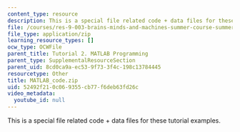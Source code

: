 ```yaml
---
content_type: resource
description: This is a special file related code + data files for these tutorial examples.
file: /courses/res-9-003-brains-minds-and-machines-summer-course-summer-2015/52492f210c069355cb77f6deb63fd26c_MATLAB_code.zip
file_type: application/zip
learning_resource_types: []
ocw_type: OCWFile
parent_title: Tutorial 2. MATLAB Programming
parent_type: SupplementalResourceSection
parent_uid: 8cd0ca9a-ec53-9f73-3f4c-198c13784445
resourcetype: Other
title: MATLAB_code.zip
uid: 52492f21-0c06-9355-cb77-f6deb63fd26c
video_metadata:
  youtube_id: null
---
```

This is a special file related code + data files for these tutorial examples.

